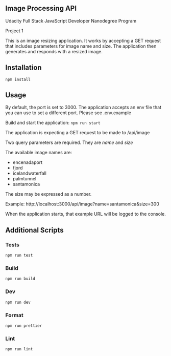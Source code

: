## Image Processing API

Udacity Full Stack JavaScript Developer Nanodegree Program

Project 1

This is an image resizing application. It works by accepting a GET request that
includes parameters for image name and size. The application then generates and
responds with a resized image.

## Installation

`npm install`

## Usage

By default, the port is set to 3000. The application accepts an env file that
you can use to set a different port. Please see .env.example

Build and start the application: `npm run start`

The application is expecting a GET request to be made to /api/image

Two query parameters are required. They are _name_ and _size_

The available image names are:

- encenadaport
- fjord
- icelandwaterfall
- palmtunnel
- santamonica

The size may be expressed as a number.

Example: http://localhost:3000/api/image?name=santamonica&size=300

When the application starts, that example URL will be logged to the console.

## Additional Scripts

### Tests

`npm run test`

### Build

`npm run build`

### Dev

`npm run dev`

### Format

`npm run prettier`

### Lint

`npm run lint`
